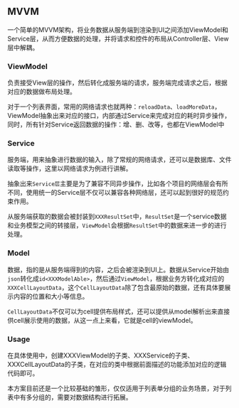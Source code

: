## MVVM

一个简单的MVVM架构，将业务数据从服务端到渲染到UI之间添加ViewModel和Service层，从而方便数据的处理，并将请求和控件的布局从Controller层、View层中解耦。

### ViewModel

负责接受View层的操作，然后转化成服务端的请求，服务端完成请求之后，根据对应的数据做布局处理。

对于一个列表界面，常用的网络请求也就两种：`reloadData`、`loadMoreData`，ViewModel抽象出来对应的接口，内部通过Service来完成对应的耗时异步操作，同时，所有针对Service返回数据的操作：增、删、改等，也都在ViewModel中

### Service

服务端，用来抽象进行数据的输入，除了常规的网络请求，还可以是数据库、文件读取等操作，这里以网络请求为例进行讲解。

抽象出来`Service层`主要是为了兼容不同异步操作，比如各个项目的网络层会有所不同，使用统一的Service层不仅可以兼容各种网络层，还可以起到很好的规范约束作用。

从服务端获取的数据会被封装到`XXXResultSet`中，`ResultSet`是一个service数据和业务模型之间的转接层，`ViewModel`会根据`ResultSet`中的数据来进一步的进行处理。

### Model

数据，指的是从服务端得到的内容，之后会被渲染到UI上。数据从Service开始由`json`转化成`id<XXXModelAble>`，然后通过`ViewModel`，根据业务方转化成对应的`XXXCellLayoutData`，这个`CellLayoutData`除了包含最原始的数据，还有具体要展示内容的位置和大小等信息。

`CellLayoutData`不仅可以为cell提供布局样式，还可以提供从model解析出来直接供cell展示使用的数据，从这一点上来看，它就是cell的viewModel。


### Usage

在具体使用中，创建XXXViewModel的子类、XXXService的子类、XXXCellLayoutData的子类，在对应的类中根据前面描述的功能添加对应的逻辑代码即可。

本方案目前还是一个比较基础的雏形，仅仅适用于列表单分组的业务场景，对于列表中有多分组的，需要对数据结构进行拓展。


